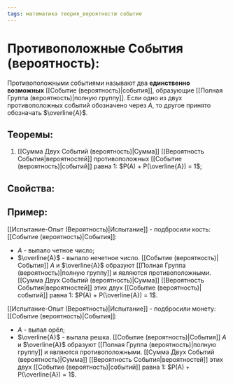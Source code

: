 ```yaml
---
tags: математика теория_вероятности событие
---
```

# Противоположные События (вероятность):
Противоположными событиями называют два **единственно возможных** [[Событие (вероятность)|события]], образующие [[Полная Группа (вероятность)|полную группу]].
Если одно из двух противоположных событий обозначено через $A$, то другое принято обозначать $\overline{A}$.

## Теоремы:
1) [[Сумма Двух Событий (вероятность)|Сумма]] [[Вероятность События|вероятностей]] противоположных [[Событие (вероятность)|событий]] равна $1$: $P(A) + P(\overline{A}) = 1$;

## Свойства:

## Пример:
[[Испытание-Опыт (Вероятность)|Испытание]] - подбросили кость:
[[Событие (вероятность)|События]]:
* $A$ - выпало четное число;
* $\overline{A}$ - выпало нечетное число.
[[Событие (вероятность)|События]] $A$ и $\overline{A}$ образуют [[Полная Группа (вероятность)|полную группу]] и являются противоположными.
[[Сумма Двух Событий (вероятность)|Сумма]] [[Вероятность События|вероятностей]] этих двух [[Событие (вероятность)|событий]] равна $1$: $P(A) + P(\overline{A}) = 1$.


[[Испытание-Опыт (Вероятность)|Испытание]] - подбросили монету:
[[Событие (вероятность)|События]]:
* $A$ - выпал орёл;
* $\overline{A}$ - выпала решка.
[[Событие (вероятность)|События]] $A$ и $\overline{A}$ образуют [[Полная Группа (вероятность)|полную группу]] и являются противоположными.
[[Сумма Двух Событий (вероятность)|Сумма]] [[Вероятность События|вероятностей]] этих двух [[Событие (вероятность)|событий]] равна $1$: $P(A) + P(\overline{A}) = 1$.